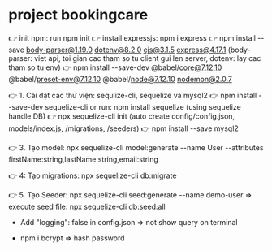 # project bookingcare

👉 init npm: run npm init
👉 install expressjs: npm i express
👉 npm install --save body-parser@1.19.0 dotenv@8.2.0 ejs@3.1.5 express@4.17.1 (body-parser: viet api, toi gian cac tham so tu client gui len server, dotenv: lay cac tham so tu env)
👉 npm install --save-dev @babel/core@7.12.10 @babel/preset-env@7.12.10 @babel/node@7.12.10 nodemon@2.0.7

👉 1. Cài đặt các thư viện: sequlize-cli, sequelize và mysql2
👉 npm install --save-dev sequelize-cli or run: npm install sequelize (using sequelize handle DB)
👉 npx sequelize-cli init (auto create config/config.json, models/index.js, /migrations, /seeders)
👉 npm install --save mysql2

👉 3. Tạo model: 
npx sequelize-cli model:generate --name User --attributes firstName:string,lastName:string,email:string

👉 4: Tạo migrations:
npx sequelize-cli db:migrate

👉 5. Tạo Seeder: npx sequelize-cli seed:generate --name demo-user  => execute seed file: npx sequelize-cli db:seed:all

- Add "logging": false in config.json => not show query on terminal

- npm i bcrypt  => hash password
